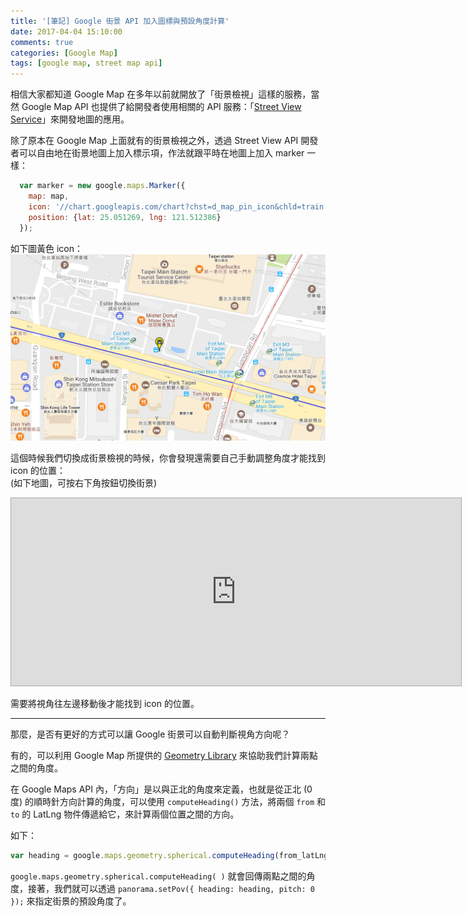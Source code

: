 ```yaml
---
title: '[筆記] Google 街景 API 加入圖標與預設角度計算'
date: 2017-04-04 15:10:00
comments: true
categories: [Google Map]
tags: [google map, street map api]
---
```


相信大家都知道 Google Map 在多年以前就開放了「街景檢視」這樣的服務，當然 Google Map API 也提供了給開發者使用相關的 API 服務：「<a target="_blank" href="https://developers.google.com/maps/documentation/javascript/streetview">Street View Service</a>」來開發地圖的應用。


除了原本在 Google Map 上面就有的街景檢視之外，透過 Street View API 開發者可以自由地在街景地圖上加入標示項，作法就跟平時在地圖上加入 marker 一樣：

``` javascript
  var marker = new google.maps.Marker({
    map: map,
    icon: '//chart.googleapis.com/chart?chst=d_map_pin_icon&chld=train|ffff00',
    position: {lat: 25.051269, lng: 121.512386}
  });

```

如下圖黃色 icon：
<img src="/static/img/map-marker.png">


這個時候我們切換成街景檢視的時候，你會發現還需要自己手動調整角度才能找到 icon 的位置：
<br>(如下地圖，可按右下角按鈕切換街景)
<iframe style="border: 1px solid #aaa; width: 720px; height: 300px;" src="https://kuro.tw/demo-pages/maps/map-add-marker.html"></iframe>

需要將視角往左邊移動後才能找到 icon 的位置。

<hr>

那麼，是否有更好的方式可以讓 Google 街景可以自動判斷視角方向呢？

有的，可以利用 Google Map 所提供的 <a target="_blank" href="https://developers.google.com/maps/documentation/javascript/geometry">Geometry Library</a> 來協助我們計算兩點之間的角度。

在 Google Maps API 內，「方向」是以與正北的角度來定義，也就是從正北 (0 度) 的順時針方向計算的角度，可以使用 `computeHeading()` 方法，將兩個 `from` 和 `to` 的 LatLng 物件傳遞給它，來計算兩個位置之間的方向。

如下：

``` javascript
var heading = google.maps.geometry.spherical.computeHeading(from_latLng, target_latlng);

```

`google.maps.geometry.spherical.computeHeading( )` 就會回傳兩點之間的角度，接著，我們就可以透過
`panorama.setPov({ heading: heading, pitch: 0 });` 來指定街景的預設角度了。


